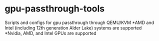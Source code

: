 # gpu-passthrough-tools
Scripts and configs for gpu passthrough through QEMU/KVM
*AMD and Intel (including 12th generation Alder Lake) systems are supported<br/>
*Nvidia, AMD, and Intel GPUs are supported<br/>
